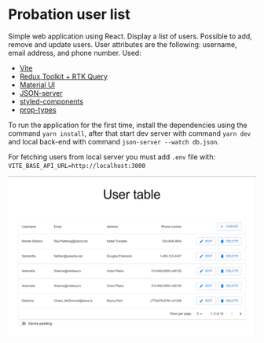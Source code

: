# Probation user list

Simple web application using React. Display a list of users. Possible to add, remove and update users.
User attributes are the following: username, email address, and phone number.
Used:

- [Vite](https://vitejs.dev/)
- [Redux Toolkit + RTK Query](https://redux-toolkit.js.org/)
- [Material UI](https://mui.com/material-ui/api/circular-progress/#main-content)
- [JSON-server](https://github.com/typicode/json-server#plural-routes)
- [styled-components](https://mui.com/material-ui/guides/styled-engine/#main-content)
- [prop-types](https://www.npmjs.com/package/prop-types)

To run the application for the first time, install the dependencies using the command `yarn install`, after that start dev server with command `yarn dev` and local back-end with command `json-server --watch db.json`.

For fetching users from local server you must add `.env` file with:
`VITE_BASE_API_URL=http://localhost:3000`

![./src/assets/img.png](./src/assets/img.png)
